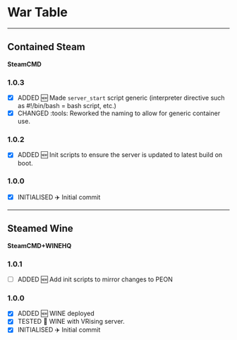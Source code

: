 # War Table

---

## Contained Steam

**SteamCMD**

### 1.0.3

- [x] ADDED :new: Made `server_start` script generic (interpreter directive such as #!/bin/bash = bash script, etc.)
- [x] CHANGED :tools: Reworked the naming to allow for generic container use.

### 1.0.2

- [x] ADDED :new: Init scripts to ensure the server is updated to latest build on boot.

### 1.0.0

- [x] INITIALISED :airplane: Initial commit

---

## Steamed Wine

**SteamCMD+WINEHQ**

### 1.0.1

- [ ] ADDED :new: Add init scripts to mirror changes to PEON

### 1.0.0

- [x] ADDED :new: WINE deployed
- [x] TESTED :pencil: WINE with VRising server.
- [x] INITIALISED :airplane: Initial commit
